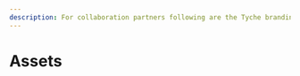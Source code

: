 ```yaml
---
description: For collaboration partners following are the Tyche branding assets .
---
```


# Assets

